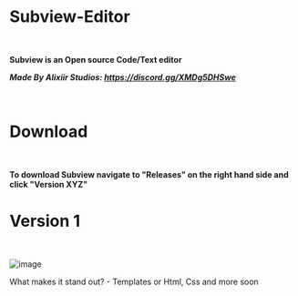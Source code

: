 # Subview-Editor
<br>

**Subview is an Open source Code/Text editor**

***Made By Alixiir Studios: https://discord.gg/XMDg5DHSwe***

<br>

# Download

<br>

**To download Subview navigate to "Releases" on the right hand side and click "Version XYZ"**

# Version 1

<br>

![image](https://github.com/termsite/Subview-Editor/assets/155269189/6ce0e011-6944-41cc-854b-854ecab40e12)

What makes it stand out? - Templates or Html, Css and more soon
